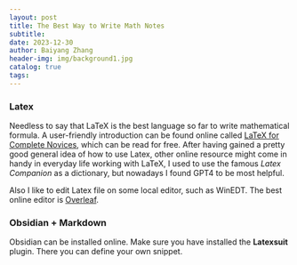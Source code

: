```yaml
---
layout: post
title: The Best Way to Write Math Notes
subtitle: 
date: 2023-12-30
author: Baiyang Zhang
header-img: img/background1.jpg
catalog: true
tags:
---
```


### Latex

Needless to say that LaTeX is the best language so far to write mathematical formula. A user-friendly introduction can be found online called [LaTeX for Complete Novices](https://www.dickimaw-books.com/latex/novices/), which can be read for free. After having gained a pretty good general idea of how to use Latex, other online resource might come in handy in everyday life working with LaTeX, I used to use the famous *Latex Companion* as a dictionary, but nowadays I found GPT4 to be most helpful. 

Also I like to edit Latex file on some local editor, such as WinEDT. The best online editor is [Overleaf](https://www.overleaf.com/project). 

### Obsidian + Markdown

Obsidian can be installed online. Make sure you have installed the **Latexsuit** plugin. There you can define your own snippet. 


